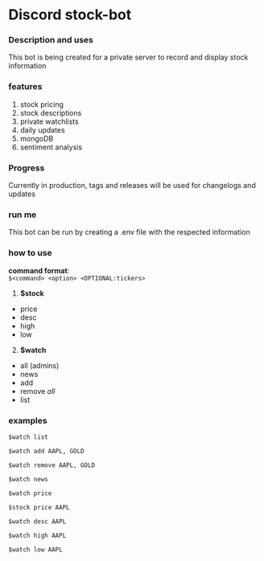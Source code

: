 # Discord stock-bot

### Description and uses
This bot is being created for a private server to record and display stock information

### features
1. stock pricing
2. stock descriptions
3. private watchlists
4. daily updates
5. mongoDB
6. sentiment analysis

### Progress
Currently in production, tags and releases will be used for changelogs and updates

### run me
This bot can be run by creating a .env file with the respected information

### how to use
**command format**:\
```$<command> <option> <OPTIONAL:tickers>```
1. **$stock**
  - price
  - desc
  - high
  - low
2. **$watch**
  - all (admins)
  - news
  - add
  - remove *all*
  - list
  
### examples
```
$watch list
```
```
$watch add AAPL, GOLD
```
```
$watch remove AAPL, GOLD
```
```
$watch news
```
```
$watch price
```
```
$stock price AAPL
```
```
$watch desc AAPL
```
```
$watch high AAPL
```
```
$watch low AAPL
```
